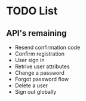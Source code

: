 # TODO List

## API's remaining
- Resend confirmation code
- Confirm registration
- User sign in
- Retrive user attributes
- Change a password
- Forgot password flow
- Delete a user
- Sign out globally
